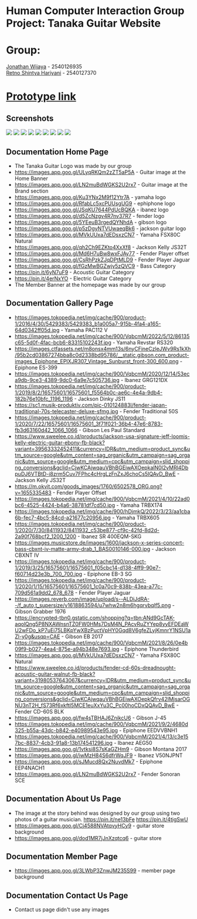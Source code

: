 # Human Computer Interaction Group Project: Tanaka Guitar Website

# Group:
[Jonathan Wijaya](https://www.linkedin.com/in/jonathan-wijaya-483a02211/) - 2540126935\
[Retno Shintya Hariyani](https://www.linkedin.com/in/retno-shintya-hariyani-055b65221/) - 2540127370

# [Prototype link](https://www.figma.com/proto/K7YcDX7pCx75MMGLKydMf9/Tanaka-Guitar?type=design&node-id=15-28&t=x1pocZAqlwq67WH0-1&scaling=min-zoom&page-id=0%3A1&starting-point-node-id=15%3A28&mode=design)

## Screenshots
<img src="https://github.com/JonathanwII/Astronomy-Website/assets/130579465/48f8ad08-ccbe-436f-8db4-6588bc67eab1">
<img src="https://github.com/JonathanwII/Astronomy-Website/assets/130579465/8e21cb1e-80ef-4b44-b46a-5014235ca48e">
<img src="https://github.com/JonathanwII/Astronomy-Website/assets/130579465/ec39ca8f-61a0-4521-b307-79bad44bf1b5">
<img src="https://github.com/JonathanwII/Astronomy-Website/assets/130579465/b48a7fa2-3558-4003-aaa5-955c1f5beeac">
<img src="https://github.com/JonathanwII/Astronomy-Website/assets/130579465/444f6178-fa5a-434d-af55-744b1934fb17">
<img src="https://github.com/JonathanwII/Astronomy-Website/assets/130579465/1db8816c-87ae-46a4-ae98-f7f5338e52d9">
<img src="https://github.com/JonathanwII/Astronomy-Website/assets/130579465/c0b95f00-5c4e-424a-8998-36eb99f0febf">
<img src="https://github.com/JonathanwII/Astronomy-Website/assets/130579465/b9b194fd-f70b-46ef-a943-3d591d379e6e">
<img src="https://github.com/JonathanwII/Astronomy-Website/assets/130579465/dc696fcb-8049-4bb8-80cf-b16a4a5e802f">

## Documentation Home Page
-	The Tanaka Guitar Logo was made by our group
-	https://images.app.goo.gl/ULyqRKQm2zZT5aP5A - Guitar image at the Home Banner
-	https://images.app.goo.gl/LN2muBdWGKS2U2rx7 - Guitar image at the Brand section
-	https://images.app.goo.gl/Ku3YNx2M9f12Ytr7A - yamaha logo
-	https://images.app.goo.gl/RfabLc5xcPUUsgUG9 - ephiphone logo
-	https://images.app.goo.gl/JSqKU7644PdUcBQKA - ibanez logo
-	https://images.app.goo.gl/d5ZcNzgv4R7nv37R7 - fender logo
-	https://images.app.goo.gl/5YEeuB3rgedQYNhdA - gibson logo
-	https://images.app.goo.gl/p5zDgyNTVUwaeqBk6 - jackson guitar logo
-	https://images.app.goo.gl/MVkUUxa7dEDsxzCN7 - Yamaha FSX80C Natural
-	https://images.app.goo.gl/qh2Ch9EZKto4XxXf8 - Jackson Kelly JS32T
-	https://images.app.goo.gl/Md6H7uBw8wxFJAy77 - Fender Player offset
-	https://images.app.goo.gl/CsRhPzkZJqDPtMLD9 - Fender Player Jaguar
-	https://images.app.goo.gl/fGzMwBGZwjy5zQVC9 - Bass Category
-	https://pin.it/6yN7uF9 - Acoustic Guitar Category
-	https://pin.it/4erNxYO - Electric Guitar Category
-	The Member Banner at the homepage was made by our group

## Documentation Gallery Page
-	https://images.tokopedia.net/img/cache/900/product-1/2016/4/30/5429383/5429383_b1a005a7-915b-4fa4-a165-64d0342ff05d.jpg - Yamaha PAC112 V
-	https://images.tokopedia.net/img/cache/900/VqbcmM/2022/5/12/86135c65-5d0f-4fac-bcb6-83315102243f.jpg - Yamaha Revstar RS320
-	https://images.ctfassets.net/m8onsx4mm13s/6nyCFineCzleJWv9Rs1kXh/95b2cd03867274bba8c0d2338bd95786/__static.gibson.com_product-images_Epiphone_EPIXJR307_Vintage_Sunburst_front-300_600.png - Epiphone ES-399
-	https://images.tokopedia.net/img/cache/900/VqbcmM/2020/12/14/53eca9db-9ce3-4389-9dc0-6a9e7c505736.jpg - Ibanez GRG121DX
-	https://images.tokopedia.net/img/cache/900/product-1/2019/8/2/16575601/16575601_f5564b0c-ae6c-4e4a-9db4-182b76e10bfc_1196_1196  - Jackson Dinky JS11
-	https://sc1.musik-produktiv.com/pic-010124883l/fender-japan-traditional-70s-telecaster-deluxe-sfmg.jpg - Fender Traditional 50S
-	https://images.tokopedia.net/img/cache/900/product-1/2020/7/22/16575601/16575601_3f71f021-36b4-47e6-8783-fb3d63160d42_1066_1066 - Gibson Les Paul Standard
-	https://www.sweelee.co.id/products/jackson-usa-signature-jeff-loomis-kelly-electric-guitar-ebony-fb-black?variant=39563332452411&currency=IDR&utm_medium=product_sync&utm_source=google&utm_content=sag_organic&utm_campaign=sag_organic&utm_source=google&utm_medium=cpc&utm_campaign=slid_shopping_conversions&gclid=CjwKCAjwqauVBhBGEiwAXOepkalN0I2vMRl4DbpuDJ6VTBtD-i8zrm5Cuv7FPhc4cHrgLzFnZxJ6choCs5IQAvD_BwE - Jackson Kelly JS32T
-	https://m.okvit.com/goods_images/1760/6502578_ORG.png?v=1655335483 - Fender Player Offset
-	https://images.tokopedia.net/img/cache/900/VqbcmM/2021/4/10/22ad0bc6-4525-4424-b4a6-38781df7cd50.jpg - Yamaha TRBX174
-	https://images.tokopedia.net/img/cache/900/hDjmkQ/2022/3/23/aa1cba6b-fec7-4bc5-84cd-a21677c20956.jpg - Yamaha TRBX605
-	https://images.tokopedia.net/img/cache/900/product-1/2020/7/30/8411932/8411932_c53be877-cf9c-42fd-8d2d-2a90f768bcf2_1200_1200 - Ibanez SR 400EQM-SKG
-	https://images.musicstore.de/images/1600/jackson-x-series-concert-bass-cbxnt-iv-matte-army-drab_1_BAS0010146-000.jpg - Jackson CBXNT IV
-	https://images.tokopedia.net/img/cache/900/product-1/2019/3/25/16575601/16575601_f05cbc14-d138-4ff9-90e7-f60714d23e3b_700_700.jpg - Epiphone EB-3 SG
-	https://images.tokopedia.net/img/cache/900/product-1/2020/1/15/16575601/16575601_1c0a70c9-838b-43ea-a77c-709d561a9dd2_678_678 - Fender Player Jaguar
-	https://images.reverb.com/image/upload/s--ALDiJdRA--/f_auto,t_supersize/v1618863594/u7whw2n8m6hgqrvbqlf5.png - Gibson Grabber 1976
-	https://encrypted-tbn0.gstatic.com/shopping?q=tbn:ANd9GcTAK-aqolQng5P8NXAWnsnTZ0FW0HMs7DsM4N_PAcvRuZYYep8yyEFDEaWU2wFDo_kP7uEi75LBKpYwXBzPuctVpHY0Gqd8V6gfeZLyjKmnrY1NSU1aZl-y0g&usqp=CAE - Gibson EB 2017
-	https://images.tokopedia.net/img/cache/900/VqbcmM/2021/8/26/0e4b09f9-b027-4ea4-875e-a94b348e7693.jpg - Epiphone Thunderbird
-	https://images.app.goo.gl/MVkUUxa7dEDsxzCN7 - Yamaha FSX80C Natural
-	https://www.sweelee.co.id/products/fender-cd-60s-dreadnought-acoustic-guitar-walnut-fb-black?variant=31980537643067&currency=IDR&utm_medium=product_sync&utm_source=google&utm_content=sag_organic&utm_campaign=sag_organic&utm_source=google&utm_medium=cpc&utm_campaign=slid_shopping_conversions&gclid=CjwKCAjwqauVBhBGEiwAXOepkQfrv42IMjsarOGNU3nT2H_fS73Rf6xkftI5MCE1euXxYu3C_Pc00hoCDxQQAvD_BwE - Fender CD-60S BLK
-	https://images.app.goo.gl/fw4sTBHAJ6ZnikcU6 - Gibson J-45
-	https://images.tokopedia.net/img/cache/900/VqbcmM/2021/9/2/4680d325-b55a-43dc-b842-e40989543e95.jpg - Epiphone EEDVVBNH1
-	https://images.tokopedia.net/img/cache/900/VqbcmM/2021/4/13/c3e157bc-8837-4cb3-91a8-13b174541296.jpg - Ibanez AEG50
-	https://images.app.goo.gl/1vtksi8S7sKaGZHm9 - Gibson Montana 2017
-	https://images.app.goo.gl/iwMzH84S6dfrWqJF9 - Ibanez V50NJPNT
-	https://images.app.goo.gl/sJMucd8Qx2NuvdMk7 - Epiphone EEP4NACH1
-	https://images.app.goo.gl/LN2muBdWGKS2U2rx7 - Fender Sonoran SCE

## Documentation About Us Page
-	The image at the story behind was designed by our group using two photos of a guitar musician.
  https://pin.it/ne13bFe 
  https://pin.it/4tigSwU 
-	https://images.app.goo.gl/Cj4588NVAtqvyHCy9 - guitar store background
-	https://images.app.goo.gl/dod1MR7jJnXzqtcq6 - guitar store

## Documentation Member Page
-	https://images.app.goo.gl/3LWbP3ZnwJM235S99 - member page background

## Documentation Contact Us Page
-	Contact us page didn't use any images
